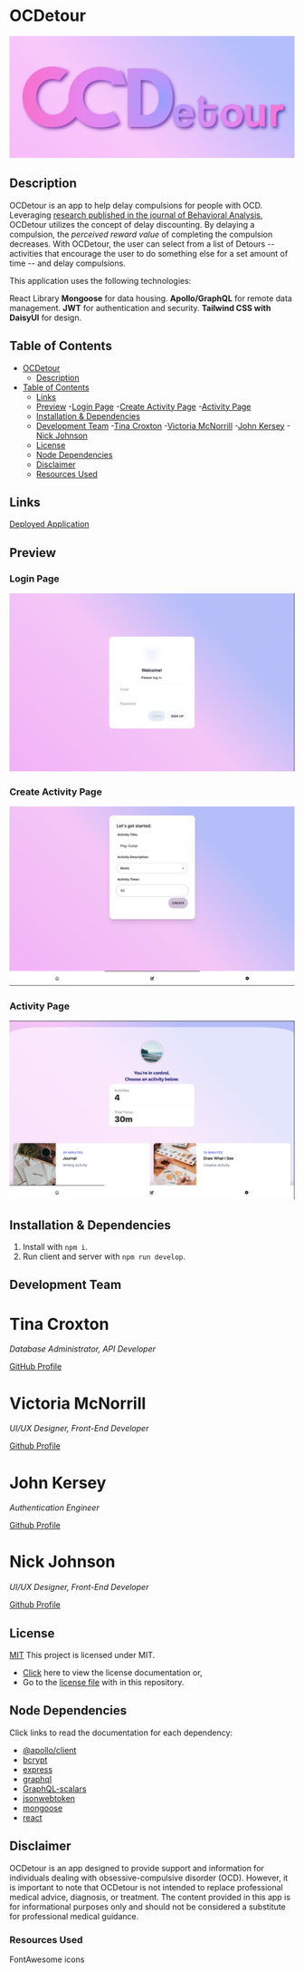 # OCDetour

<img src="./gitAssets/ocdetour_banner.png">

## Description

OCDetour is an app to help delay compulsions for people with OCD. Leveraging [research published in the journal of Behavioral Analysis](https://www.ncbi.nlm.nih.gov/pmc/articles/PMC6758933/), OCDetour utilizes the concept of delay discounting. By delaying a compulsion, the _perceived reward value_ of completing the compulsion decreases. With OCDetour, the user can select from a list of Detours -- activities that encourage the user to do something else for a set amount of time -- and delay compulsions.

This application uses the following technologies:

React Library
**Mongoose** for data housing.
**Apollo/GraphQL** for remote data management.
**JWT** for authentication and security.
**Tailwind CSS with DaisyUI** for design.

## Table of Contents

- [OCDetour](#ocdetour)
    - [Description](#description)
- [Table of Contents](#table-of-contents)
    - [Links](#links)
    - [Preview](#preview)
        -[Login Page](#login-page)
        -[Create Activity Page](#create-activity-page)
        -[Activity Page](#activity-page)
    - [Installation & Dependencies](#installation--dependencies)
    - [Development Team](#development-team)
        -[Tina Croxton](#tina-croxton)
        -[Victoria McNorrill](#victoria-mcnorrill)
        -[John Kersey](#john-kersey)
        -[Nick Johnson](#nick-johnson)
    - [License](#license)
    - [Node Dependencies](#node-dependencies)
    - [Disclaimer](#disclaimer)
    - [Resources Used](#resources-used)

## Links

[Deployed Application]()

## Preview

### Login Page

![OCDetour Login Page](./assets/loginpreview.png)

### Create Activity Page

![OCDetour Create Activity Page](./assets/createactivitypreview.png)

### Activity Page

![OCDetour Activity Page](./assets/activitypreview.png)

## Installation & Dependencies

1. Install with `npm i`.
2. Run client and server with `npm run develop`.

## Development Team

# Tina Croxton

*Database Administrator, API Developer* 

[GitHub Profile](https://github.com/TinaTheDev91)

# Victoria McNorrill

*UI/UX Designer, Front-End Developer*

[Github Profile](https://github.com/victoriamcn)

# John Kersey

*Authentication Engineer*

[Github Profile](https://github.com/JohnKersey2)

# Nick Johnson

*UI/UX Designer, Front-End Developer*

[Github Profile](https://github.com/jsnicholas)

## License

[MIT](https://img.shields.io/badge/License-MIT-blue.svg)
This project is licensed under MIT.

- [Click](https://pitt.libguides.com/openlicensing/MIT#:~:text=Users%20of%20software%20using%20an,and%20the%20X%20Windows%20System.) here to view the license documentation or,
- Go to the [license file]() with in this repository.

## Node Dependencies

Click links to read the documentation for each dependency:

- [@apollo/client](https://www.npmjs.com/package/@apollo/client)
- [bcrypt](https://www.npmjs.com/package/bcrypt)
- [express](https://www.npmjs.com/package/express)
- [graphql](https://www.npmjs.com/package/graphql)
- [GraphQL-scalars](https://www.npmjs.com/package/graphql-scalars)
- [jsonwebtoken](https://www.npmjs.com/package/jsonwebtoken)
- [mongoose](https://www.npmjs.com/package/mongoose)
- [react](https://www.npmjs.com/package/react)

## Disclaimer

OCDetour is an app designed to provide support and information for individuals dealing with obsessive-compulsive disorder (OCD). However, it is important to note that OCDetour is not intended to replace professional medical advice, diagnosis, or treatment. The content provided in this app is for informational purposes only and should not be considered a substitute for professional medical guidance.

### Resources Used

FontAwesome icons
